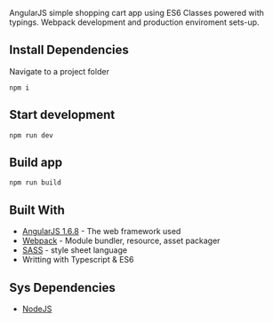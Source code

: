 AngularJS simple shopping cart app using ES6 Classes powered with typings.
Webpack development and production enviroment sets-up.

## Install Dependencies
Navigate to a project folder

    npm i

## Start development

    npm run dev

## Build app

    npm run build

## Built With

* [AngularJS 1.6.8](https://angularjs.org/) - The web framework used
* [Webpack](https://webpack.js.org/) - Module bundler, resource, asset packager
* [SASS](https://sass-lang.com/) - style sheet language
* Writting with Typescript & ES6

## Sys Dependencies

* [NodeJS](https://github.com/nodesource/distributions#debmanual)


